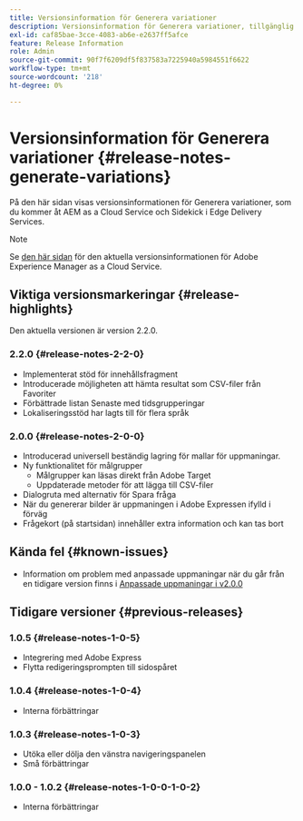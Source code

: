 ```yaml
---
title: Versionsinformation för Generera variationer
description: Versionsinformation för Generera variationer, tillgänglig AEM as a Cloud Service och Sidekick i Edge Delivery Services
exl-id: caf85bae-3cce-4083-ab6e-e2637ff5afce
feature: Release Information
role: Admin
source-git-commit: 90f7f6209df5f837583a7225940a5984551f6622
workflow-type: tm+mt
source-wordcount: '218'
ht-degree: 0%

---
```


# Versionsinformation för Generera variationer {#release-notes-generate-variations}

På den här sidan visas versionsinformationen för Generera variationer, som du kommer åt AEM as a Cloud Service och Sidekick i Edge Delivery Services.

>[!NOTE]
>
>Se [den här sidan](/help/release-notes/release-notes-cloud/release-notes-current.md) för den aktuella versionsinformationen för Adobe Experience Manager as a Cloud Service.

## Viktiga versionsmarkeringar {#release-highlights}

Den aktuella versionen är version 2.2.0.

### 2.2.0 {#release-notes-2-2-0}

* Implementerat stöd för innehållsfragment
* Introducerade möjligheten att hämta resultat som CSV-filer från Favoriter
* Förbättrade listan Senaste med tidsgrupperingar
* Lokaliseringsstöd har lagts till för flera språk

### 2.0.0 {#release-notes-2-0-0}

* Introducerad universell beständig lagring för mallar för uppmaningar.
* Ny funktionalitet för målgrupper
   * Målgrupper kan läsas direkt från Adobe Target
   * Uppdaterade metoder för att lägga till CSV-filer
* Dialogruta med alternativ för Spara fråga
* När du genererar bilder är uppmaningen i Adobe Expressen ifylld i förväg
* Frågekort (på startsidan) innehåller extra information och kan tas bort

## Kända fel {#known-issues}

* Information om problem med anpassade uppmaningar när du går från en tidigare version finns i [Anpassade uppmaningar i v2.0.0](/help/generative-ai/generate-variations.md#custom-prompts-v200)

## Tidigare versioner {#previous-releases}

### 1.0.5 {#release-notes-1-0-5}

* Integrering med Adobe Express
* Flytta redigeringsprompten till sidospåret

### 1.0.4 {#release-notes-1-0-4}

* Interna förbättringar

### 1.0.3 {#release-notes-1-0-3}

* Utöka eller dölja den vänstra navigeringspanelen
* Små förbättringar

### 1.0.0 - 1.0.2 {#release-notes-1-0-0-1-0-2}

* Interna förbättringar
